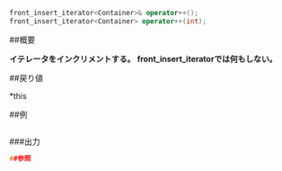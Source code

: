 ```cpp
front_insert_iterator<Container>& operator++();
front_insert_iterator<Container> operator++(int);
```

##概要

<b>イテレータをインクリメントする。</b>
<b>front_insert_iteratorでは何もしない。</b>


##戻り値

*this



##例

```cpp
```

###出力

```cpp
##参照
```
